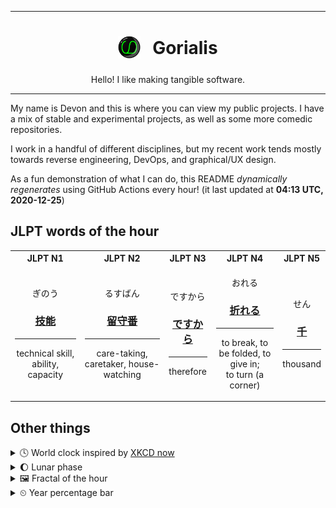 ***

<h1 align="center">
<sub>
    <img src="readme/resources/avatar.png" height="36">
</sub>
&nbsp;
Gorialis
</h1>
<p align="center">
Hello! I like making tangible software.
</p>

***

My name is Devon and this is where you can view my public projects. I have a mix of stable and experimental projects, as well as some more comedic repositories.

I work in a handful of different disciplines, but my recent work tends mostly towards reverse engineering, DevOps, and graphical/UX design.

As a fun demonstration of what I can do, this README *dynamically regenerates* using GitHub Actions every hour! (it last updated at **04:13 UTC, 2020-12-25**)

<h2>JLPT words of the hour</h2>
<table>
    <tr>
        <th>JLPT N1</th>
        <th>JLPT N2</th>
        <th>JLPT N3</th>
        <th>JLPT N4</th>
        <th>JLPT N5</th>
    </tr>
    <tr>
        <td>
            <p align="center">ぎのう</p>
            <h3 align="center"><b><a href="https://jisho.org/search/%E6%8A%80%E8%83%BD">技能</a></b></h3>
            <hr>
            <p align="center">technical skill,<wbr> ability,<wbr> capacity</p>
        </td>
        <td>
            <p align="center">るすばん</p>
            <h3 align="center"><b><a href="https://jisho.org/search/%E7%95%99%E5%AE%88%E7%95%AA">留守番</a></b></h3>
            <hr>
            <p align="center">care-taking,<wbr> caretaker,<wbr> house-watching</p>
        </td>
        <td>
            <p align="center">ですから</p>
            <h3 align="center"><b><a href="https://jisho.org/search/%E3%81%A7%E3%81%99%E3%81%8B%E3%82%89">ですから</a></b></h3>
            <hr>
            <p align="center">therefore</p>
        </td>
        <td>
            <p align="center">おれる</p>
            <h3 align="center"><b><a href="https://jisho.org/search/%E6%8A%98%E3%82%8C%E3%82%8B">折れる</a></b></h3>
            <hr>
            <p align="center">to break,<wbr> to be folded,<wbr> to give in;<br> to turn (a corner)</p>
        </td>
        <td>
            <p align="center">せん</p>
            <h3 align="center"><b><a href="https://jisho.org/search/%E5%8D%83">千</a></b></h3>
            <hr>
            <p align="center">thousand</p>
        </td>
    </tr>
</table>

<h2>Other things</h2>
<details>
<summary>🕓  World clock inspired by <a href="https://xkcd.com/now">XKCD now</a></summary>

> <img src="generated/now.png" width="512">

</details>
<details>
<summary>🌔 Lunar phase</summary>

The moon is approximately 37.59% through its phase (Waxing Gibbous).

</details>
<details>
<summary>&#x1f5bc; Fractal of the hour</summary>

> <img src="generated/fractal.png" width="512">

</details>
<details>
<summary>&#x23f2; Year percentage bar</summary>
<pre><code>2020 [███████████████████▁] 98.14%</code></pre>
</details>
